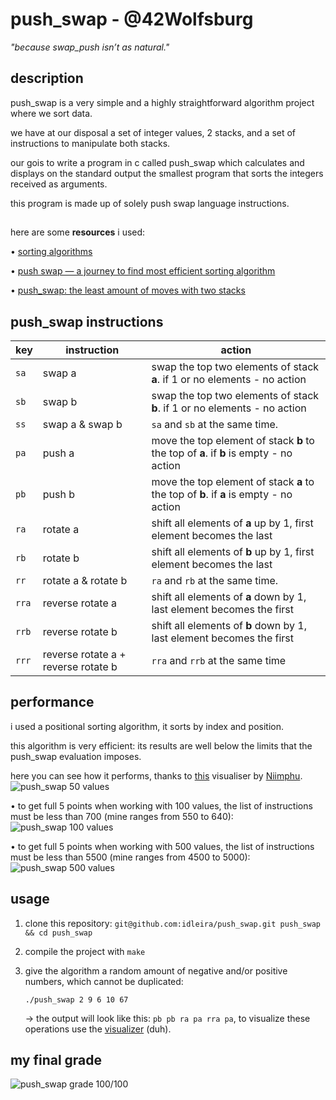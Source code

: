 # push_swap - @42Wolfsburg

*"because swap_push isn’t as natural."*
## description
push_swap is a very simple and a highly straightforward algorithm project where we sort data.

we have at our disposal a set of integer values, 2 stacks, and a set of instructions to manipulate both stacks.

our gois to write a program in c called push_swap which calculates and displays on the standard output the smallest program that sorts the integers received as arguments.

this program is made up of solely push swap language instructions.

## 

here are some **resources** i used:

• [sorting algorithms](https://www.geeksforgeeks.org/sorting-algorithms/)

• [push swap — a journey to find most efficient sorting algorithm](https://medium.com/@ayogun/push-swap-c1f5d2d41e97)

• [push_swap: the least amount of moves with two stacks](https://medium.com/@jamierobertdawson/push-swap-the-least-amount-of-moves-with-two-stacks-d1e76a71789a)

## 

## push_swap instructions
| key | instruction | action |
|------------------|------------------|------------------|
| `sa` | swap a | swap the top two elements of stack **a**. if 1 or no elements - no action |
| `sb` | swap b | swap the top two elements of stack **b**. if 1 or no elements - no action |
| `ss` | swap a & swap b | `sa` and `sb` at the same time. |
| `pa` | push a | move the top element of stack **b** to the top of **a**. if **b** is empty - no action |
| `pb` | push b | move the top element of stack **a** to the top of **b**. if **a** is empty - no action |
| `ra` | rotate a | shift all elements of **a** up by 1, first element becomes the last |
| `rb` | rotate b | shift all elements of **b** up by 1, first element becomes the last |
| `rr` | rotate a & rotate b | `ra` and `rb` at the same time. |
| `rra` | reverse rotate a | shift all elements of **a** down by 1, last element becomes the first |
| `rrb` | reverse rotate b | shift all elements of **b** down by 1, last element becomes the first |
| `rrr` | reverse rotate a + reverse rotate b | `rra` and `rrb` at the same time|

## performance
i used a positional sorting algorithm, it sorts by index and position.

this algorithm is very efficient: its results are well below the limits that the push_swap evaluation imposes.

here you can see how it performs, thanks to [this](https://github.com/Niimphu/push_swap_visualiser) visualiser by [Niimphu](https://github.com/Niimphu).
![push_swap 50 values](https://github.com/idleira/push_swap/assets/127216218/71ed9480-97a4-406b-904a-d29d1a770030)

• to get full 5 points when working with 100 values, the list of instructions must be less than 700 (mine ranges from 550 to 640):
![push_swap 100 values](https://github.com/idleira/push_swap/assets/127216218/cef83f1c-960b-40f2-b4b6-b2961f52b213)

• to get full 5 points when working with 500 values, the list of instructions must be less than 5500 (mine ranges from 4500 to 5000):
![push_swap 500 values](https://github.com/idleira/push_swap/assets/127216218/8203b0e1-d4ae-46ca-bceb-bd9a972e6855)

## usage
1. clone this repository: `git@github.com:idleira/push_swap.git push_swap && cd push_swap`

2. compile the project with `make`

3. give the algorithm a random amount of negative and/or positive numbers, which cannot be duplicated:

   `./push_swap 2 9 6 10 67`

   → the output will look like this: `pb pb ra pa rra pa`, to visualize these operations use the [visualizer](https://github.com/Niimphu/push_swap_visualiser) (duh).

## my final grade
![push_swap grade 100/100](https://github.com/idleira/push_swap/assets/127216218/2b325d1b-2c5b-48f7-a77b-d5555a1b6181)
